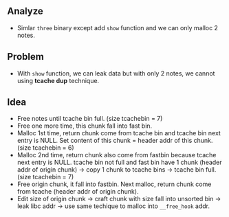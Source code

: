 ## Analyze
- Simlar `three` binary except add `show` function and we can only malloc 2 notes.

## Problem
- With `show` function, we can leak data but with only 2 notes, we cannot using **tcache dup** technique.

## Idea
- Free notes until tcache bin full. (size tcachebin = 7)
- Free one more time, this chunk fall into fast bin.
- Malloc 1st time, return chunk come from tcache bin and tcache bin next entry is NULL. Set content of this chunk = header addr of this chunk. (size tcachebin = 6)
- Malloc 2nd time, return chunk also come from fastbin because tcache next entry is NULL. tcache bin not full and fast bin have 1 chunk (header addr of origin chunk) -> copy 1 chunk to tcache bins -> tcache bin full. (size tcachebin = 7)
- Free origin chunk, it fall into fastbin. Next malloc, return chunk come from tcache (header addr of origin chunk).
- Edit size of origin chunk -> craft chunk with size fall into unsorted bin -> leak libc addr -> use same techique to malloc into `__free_hook` addr.
